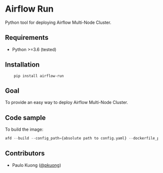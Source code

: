 Airflow Run
================

Python tool for deploying Airflow Multi-Node Cluster.

Requirements
------------

* Python >=3.6 (tested)

Installation
------------
```
    pip install airflow-run
```

Goal
----

To provide an easy way to deploy Airflow Multi-Node Cluster.

Code sample
-----------

To build the image:

```python
afd --build --config_path={absolute path to config.yaml} --dockerfile_path={absolute path to directory which contains Dockerfile}
```


Contributors
------------

* Paulo Kuong ([@pkuong](https://github.com/paulokuong))

